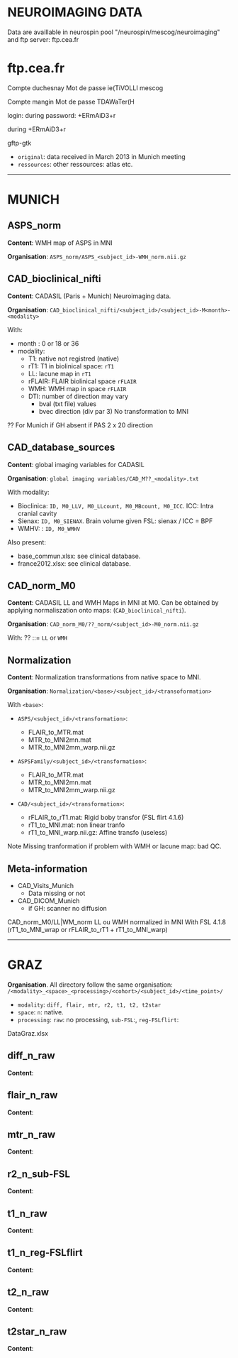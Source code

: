 NEUROIMAGING DATA
=================

Data are availlable in neurospin pool "/neurospin/mescog/neuroimaging" and ftp server: ftp.cea.fr


ftp.cea.fr
==========
Compte duchesnay
Mot de passe ie(TiVOLLI
mescog

Compte mangin
Mot de passe TDAWaTer(H

login: during
password: +ERmAiD3+r

during
+ERmAiD3+r

gftp-gtk

- `original`: data received in March 2013 in Munich meeting
- `ressources`: other ressources: atlas etc.

* * * * * * * * * * * * * * * * * * * * * * * * * * * * * * * * * * * * * * * * *

MUNICH
======

ASPS_norm
---------

**Content**: WMH map of ASPS in MNI

**Organisation**: `ASPS_norm/ASPS_<subject_id>-WMH_norm.nii.gz`


CAD_bioclinical_nifti
---------------------

**Content**: CADASIL (Paris + Munich) Neuroimaging data.

**Organisation**: `CAD_bioclinical_nifti/<subject_id>/<subject_id>-M<month>-<modality>`

With:

- month : 0 or 18 or 36
- modality:
    * T1: native not registred (native)
    * rT1: T1 in biolinical space: `rT1`
    * LL: lacune map in `rT1`
    * rFLAIR: FLAIR biolinical space `rFLAIR`
    * WMH: WMH map in space `rFLAIR`
    * DTI: number of direction may vary
        + bval (txt file) values
        + bvec direction (div par 3)
   No transformation to MNI

?? For Munich if GH absent if PAS 2 x 20 direction


CAD_database_sources
--------------------

**Content**: global imaging variables for CADASIL

**Organisation**: `global imaging variables/CAD_M??_<modality>.txt`

With modality:

- Bioclinica:  `ID, M0_LLV, M0_LLcount, M0_MBcount, M0_ICC`. ICC: Intra cranial cavity
- Sienax: `ID, M0_SIENAX`. Brain volume given FSL: sienax / ICC = BPF
- WMHV: : `ID, M0_WMHV`

Also present:

- base_commun.xlsx: see clinical database.
- france2012.xlsx: see clinical database.


CAD_norm_M0
-----------

**Content**: CADASIL LL and WMH Maps in MNI at M0. Can be obtained by applying normaliszation onto maps: (`CAD_bioclinical_nifti`).

**Organisation**: `CAD_norm_M0/??_norm/<subject_id>-M0_norm.nii.gz`

With: ?? ::= `LL` or `WMH`


Normalization
-------------

**Content**: Normalization transformations from native space to MNI. 

**Organisation**: `Normalization/<base>/<subject_id>/<transoformation>`

With `<base>`:

- `ASPS/<subject_id>/<transformation>`:
    * FLAIR_to_MTR.mat
    * MTR_to_MNI2mn.mat
    * MTR_to_MNI2mm_warp.nii.gz

- `ASPSFamily/<subject_id>/<transformation>`:
    * FLAIR_to_MTR.mat
    * MTR_to_MNI2mn.mat
    * MTR_to_MNI2mm_warp.nii.gz

- `CAD/<subject_id>/<transformation>`:
    * rFLAIR_to_rT1.mat: Rigid boby transfor (FSL flirt 4.1.6)
    * rT1_to_MNI.mat: non linear tranfo
    * rT1_to_MNI_warp.nii.gz: Affine transfo (useless)

Note
Missing tranformation if problem with WMH or lacune map: bad QC.


Meta-information
----------------

- CAD_Visits_Munich
    * Data missing or not
- CAD_DICOM_Munich
    * if GH: scanner no diffusion

CAD_norm_M0/LL|WM_norm
LL ou WMH normalized in MNI
With FSL 4.1.8 (rT1_to_MNI_wrap or rFLAIR_to_rT1 + rT1_to_MNI_warp)

* * * * * * * * * * * * * * * * * * * * * * * * * * * * * * * * * * * * * * * * *

GRAZ
====


**Organisation**. All directory follow the same organisation: `/<modality>_<space>_<processing>/<cohort>/<subject_id>/<time_point>/`

- `modality`: `diff, flair, mtr, r2, t1, t2, t2star`
- `space`: `n`: native.
- `processing`: `raw`: no processing, `sub-FSL`:, `reg-FSLflirt`:

DataGraz.xlsx

diff_n_raw
----------

**Content**: 

flair_n_raw
-----------

**Content**: 

mtr_n_raw
---------

**Content**: 

r2_n_sub-FSL
------------

**Content**: 

t1_n_raw
--------

**Content**: 

t1_n_reg-FSLflirt
-----------------

**Content**: 

t2_n_raw
--------

**Content**: 

t2star_n_raw
------------

**Content**: 
